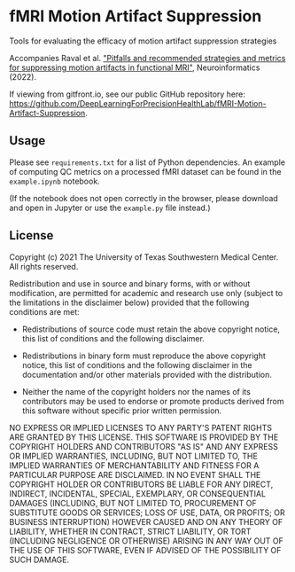 # fMRI Motion Artifact Suppression
Tools for evaluating the efficacy of motion artifact suppression strategies

Accompanies Raval et al. ["Pitfalls and recommended strategies and metrics for suppressing motion artifacts in functional MRI"](https://doi.org/10.1007/s12021-022-09565-8), Neuroinformatics (2022).

If viewing from gitfront.io, see our public GitHub repository here: https://github.com/DeepLearningForPrecisionHealthLab/fMRI-Motion-Artifact-Suppression.

## Usage
Please see `requirements.txt` for a list of Python dependencies. An example of computing QC metrics on a processed fMRI dataset can be found in the `example.ipynb` notebook. 

(If the notebook does not open correctly in the browser, please download and open in Jupyter or use the `example.py` file instead.)

## License
Copyright (c) 2021 The University of Texas Southwestern Medical Center.
All rights reserved.
 
Redistribution and use in source and binary forms, with or without
modification, are permitted for academic and research use only (subject to the limitations in the disclaimer below) provided that the following conditions are met:
 
* Redistributions of source code must retain the above copyright notice,
this list of conditions and the following disclaimer.

* Redistributions in binary form must reproduce the above copyright
notice, this list of conditions and the following disclaimer in the
documentation and/or other materials provided with the distribution.

* Neither the name of the copyright holders nor the names of its
contributors may be used to endorse or promote products derived from this
software without specific prior written permission.
 
NO EXPRESS OR IMPLIED LICENSES TO ANY PARTY'S PATENT RIGHTS ARE GRANTED BY
THIS LICENSE. THIS SOFTWARE IS PROVIDED BY THE COPYRIGHT HOLDERS AND
CONTRIBUTORS "AS IS" AND ANY EXPRESS OR IMPLIED WARRANTIES, INCLUDING, BUT NOT
LIMITED TO, THE IMPLIED WARRANTIES OF MERCHANTABILITY AND FITNESS FOR A
PARTICULAR PURPOSE ARE DISCLAIMED. IN NO EVENT SHALL THE COPYRIGHT HOLDER OR
CONTRIBUTORS BE LIABLE FOR ANY DIRECT, INDIRECT, INCIDENTAL, SPECIAL,
EXEMPLARY, OR CONSEQUENTIAL DAMAGES (INCLUDING, BUT NOT LIMITED TO,
PROCUREMENT OF SUBSTITUTE GOODS OR SERVICES; LOSS OF USE, DATA, OR PROFITS; OR
BUSINESS INTERRUPTION) HOWEVER CAUSED AND ON ANY THEORY OF LIABILITY, WHETHER
IN CONTRACT, STRICT LIABILITY, OR TORT (INCLUDING NEGLIGENCE OR OTHERWISE)
ARISING IN ANY WAY OUT OF THE USE OF THIS SOFTWARE, EVEN IF ADVISED OF THE
POSSIBILITY OF SUCH DAMAGE.